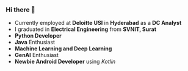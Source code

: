 ### Hi there 👋
* Currently employed at **Deloitte USI** in **Hyderabad** as a **DC Analyst**
* I graduated in **Electrical Engineering** from **SVNIT, Surat**
* **Python Developer**
* **Java** Enthusiast
* **Machine Learning and Deep Learning**
* **GenAI** Enthusiast
* **Newbie Android Developer** using *Kotlin*
  
  
